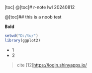 [toc]
@[toc]# r-note
lwl 20240812


@[toc]## this is a noob test


**Bold**

```R
setwd("D:/tu/")
library(ggplot2)
```
- 1
- 2
>cite
>[12]https://login.shinyapps.io/
